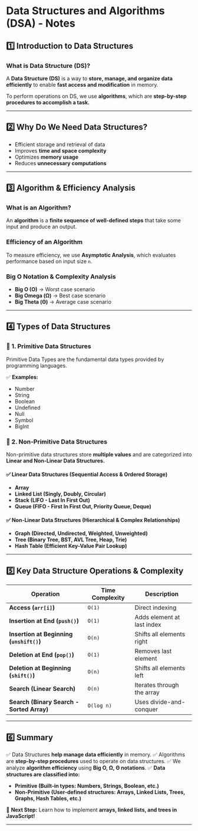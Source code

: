 # Data Structures and Algorithms (DSA) - Notes

## **1️⃣ Introduction to Data Structures**

### **What is Data Structure (DS)?**
A **Data Structure (DS)** is a way to **store, manage, and organize data efficiently** to enable **fast access and modification** in memory.

To perform operations on DS, we use **algorithms**, which are **step-by-step procedures to accomplish a task.**

---

## **2️⃣ Why Do We Need Data Structures?**
- Efficient storage and retrieval of data
- Improves **time and space complexity**
- Optimizes **memory usage**
- Reduces **unnecessary computations**

---

## **3️⃣ Algorithm & Efficiency Analysis**

### **What is an Algorithm?**
An **algorithm** is a **finite sequence of well-defined steps** that take some input and produce an output.

### **Efficiency of an Algorithm**
To measure efficiency, we use **Asymptotic Analysis**, which evaluates performance based on input size `n`.

### **Big O Notation & Complexity Analysis**
- **Big O (O)** → Worst case scenario
- **Big Omega (Ω)** → Best case scenario
- **Big Theta (Θ)** → Average case scenario

---

## **4️⃣ Types of Data Structures**

### **🔹 1. Primitive Data Structures**
Primitive Data Types are the fundamental data types provided by programming languages.

✅ **Examples:**
- Number
- String
- Boolean
- Undefined
- Null
- Symbol
- BigInt

### **🔹 2. Non-Primitive Data Structures**
Non-primitive data structures store **multiple values** and are categorized into **Linear and Non-Linear Data Structures.**

#### **✅ Linear Data Structures (Sequential Access & Ordered Storage)**
- **Array**
- **Linked List (Singly, Doubly, Circular)**
- **Stack (LIFO - Last In First Out)**
- **Queue (FIFO - First In First Out, Priority Queue, Deque)**

#### **✅ Non-Linear Data Structures (Hierarchical & Complex Relationships)**
- **Graph (Directed, Undirected, Weighted, Unweighted)**
- **Tree (Binary Tree, BST, AVL Tree, Heap, Trie)**
- **Hash Table (Efficient Key-Value Pair Lookup)**

---

## **5️⃣ Key Data Structure Operations & Complexity**

| **Operation**  | **Time Complexity**  | **Description** |
|---------------|----------------|----------------|
| **Access (`arr[i]`)** | `O(1)` | Direct indexing |
| **Insertion at End (`push()`)** | `O(1)` | Adds element at last index |
| **Insertion at Beginning (`unshift()`)** | `O(n)` | Shifts all elements right |
| **Deletion at End (`pop()`)** | `O(1)` | Removes last element |
| **Deletion at Beginning (`shift()`)** | `O(n)` | Shifts all elements left |
| **Search (Linear Search)** | `O(n)` | Iterates through the array |
| **Search (Binary Search - Sorted Array)** | `O(log n)` | Uses divide-and-conquer |

---

## **6️⃣ Summary**
✅ Data Structures **help manage data efficiently** in memory.
✅ Algorithms are **step-by-step procedures** used to operate on data structures.
✅ We analyze **algorithm efficiency** using **Big O, Ω, Θ notations**.
✅ **Data structures are classified into:**
  - **Primitive (Built-in types: Numbers, Strings, Boolean, etc.)**
  - **Non-Primitive (User-defined structures: Arrays, Linked Lists, Trees, Graphs, Hash Tables, etc.)**

🚀 **Next Step:** Learn how to implement **arrays, linked lists, and trees in JavaScript!**

---
